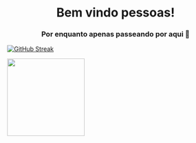 <h1 align="center">Bem vindo pessoas!</h1>
<h3 align="center">Por enquanto apenas passeando por aqui 👀​</h3>

[![GitHub Streak](http://github-readme-streak-stats.herokuapp.com?user=MKShoji&theme=tokyonight&date_format=M%20j%5B%2C%20Y%5D)](https://git.io/streak-stats)

<img height="180em" src="https://github-readme-stats.vercel.app/api/top-langs/?username=MKShoji&title_color=ae61fb&text_color=ffffff&bg_color=20232a&layout=compact&langs_count=7"/>
